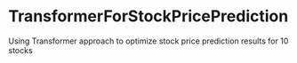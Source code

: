 # TransformerForStockPricePrediction
Using Transformer approach to optimize stock price prediction results for 10 stocks
